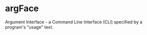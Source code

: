 argFace
=======

Argument Interface - a Command Line Interface (CLI) specified by a program's "usage" text.
